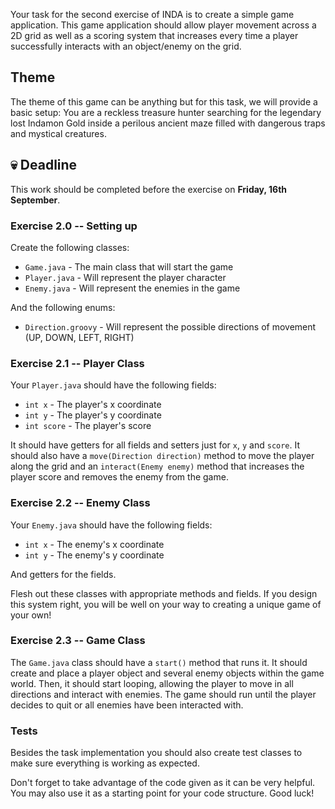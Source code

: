 Your task for the second exercise of INDA is to create a simple game application. This game application should allow player movement across a 2D grid as well as a scoring system that increases every time a player successfully interacts with an object/enemy on the grid.

## Theme
The theme of this game can be anything but for this task, we will provide a basic setup: You are a reckless treasure hunter searching for the legendary lost Indamon Gold inside a perilous ancient maze filled with dangerous traps and mystical creatures.

## 💀 Deadline
This work should be completed before the exercise on **Friday, 16th September**.

### Exercise 2.0 -- Setting up
Create the following classes:
- `Game.java` - The main class that will start the game
- `Player.java` - Will represent the player character
- `Enemy.java` - Will represent the enemies in the game

And the following enums:
- `Direction.groovy` - Will represent the possible directions of movement (UP, DOWN, LEFT, RIGHT)

### Exercise 2.1 -- Player Class
Your `Player.java` should have the following fields:
- `int x` - The player's x coordinate
- `int y` - The player's y coordinate
- `int score` - The player's score

It should have getters for all fields and setters just for `x`, `y` and `score`. It should also have a `move(Direction direction)` method to move the player along the grid and an `interact(Enemy enemy)` method that increases the player score and removes the enemy from the game.

### Exercise 2.2 -- Enemy Class
Your `Enemy.java` should have the following fields:
- `int x` - The enemy's x coordinate
- `int y` - The enemy's y coordinate

And getters for the fields.

Flesh out these classes with appropriate methods and fields. If you design this system right, you will be well on your way to creating a unique game of your own!

### Exercise 2.3 -- Game Class
The `Game.java` class should have a `start()` method that runs it. It should create and place a player object and several enemy objects within the game world. Then, it should start looping, allowing the player to move in all directions and interact with enemies. The game should run until the player decides to quit or all enemies have been interacted with.

### Tests
Besides the task implementation you should also create test classes to make sure everything is working as expected.

Don't forget to take advantage of the code given as it can be very helpful. You may also use it as a starting point for your code structure. Good luck!
